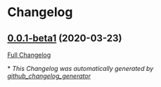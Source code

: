 # Changelog

## [0.0.1-beta1](https://github.com/croct-tech/plug-js/tree/0.0.1-beta1) (2020-03-23)

[Full Changelog](https://github.com/croct-tech/plug-js/compare/5cf4b1330b950645aefaa7569c89c13b388873c2...0.0.1-beta1)

\* *This Changelog was automatically generated by [github_changelog_generator](https://github.com/github-changelog-generator/github-changelog-generator)*
